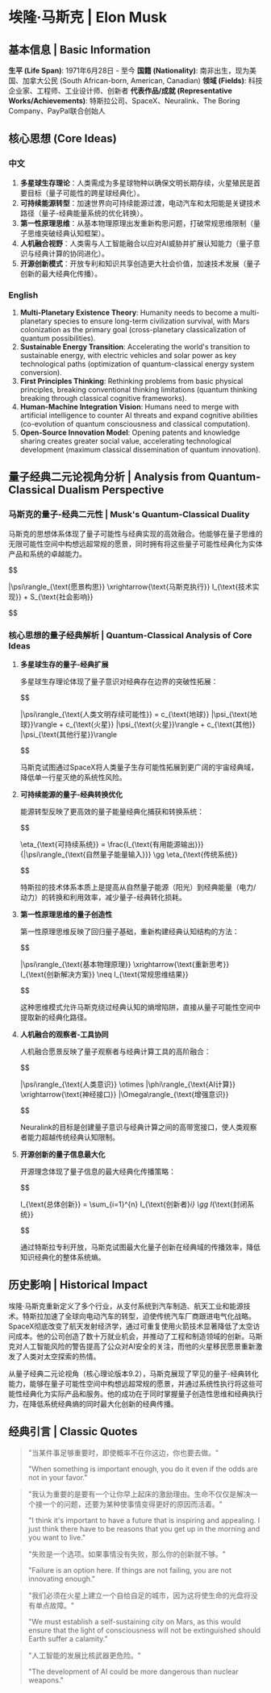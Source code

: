 # 埃隆·马斯克 | Elon Musk

## 基本信息 | Basic Information

**生平 (Life Span)**: 1971年6月28日 - 至今
**国籍 (Nationality)**: 南非出生，现为美国、加拿大公民 (South African-born, American, Canadian)
**领域 (Fields)**: 科技企业家、工程师、工业设计师、创新者
**代表作品/成就 (Representative Works/Achievements)**: 特斯拉公司、SpaceX、Neuralink、The Boring Company、PayPal联合创始人

## 核心思想 (Core Ideas)

### 中文
1. **多星球生存理论**：人类需成为多星球物种以确保文明长期存续，火星殖民是首要目标（量子可能性的跨星球经典化）。
2. **可持续能源转型**：加速世界向可持续能源过渡，电动汽车和太阳能是关键技术路径（量子-经典能量系统的优化转换）。
3. **第一性原理思维**：从基本物理原理出发重新构思问题，打破常规思维限制（量子思维突破经典认知框架）。
4. **人机融合视野**：人类需与人工智能融合以应对AI威胁并扩展认知能力（量子意识与经典计算的协同进化）。
5. **开源创新模式**：开放专利和知识共享创造更大社会价值，加速技术发展（量子创新的最大经典化传播）。

### English
1. **Multi-Planetary Existence Theory**: Humanity needs to become a multi-planetary species to ensure long-term civilization survival, with Mars colonization as the primary goal (cross-planetary classicalization of quantum possibilities).
2. **Sustainable Energy Transition**: Accelerating the world's transition to sustainable energy, with electric vehicles and solar power as key technological paths (optimization of quantum-classical energy system conversion).
3. **First Principles Thinking**: Rethinking problems from basic physical principles, breaking conventional thinking limitations (quantum thinking breaking through classical cognitive frameworks).
4. **Human-Machine Integration Vision**: Humans need to merge with artificial intelligence to counter AI threats and expand cognitive abilities (co-evolution of quantum consciousness and classical computation).
5. **Open-Source Innovation Model**: Opening patents and knowledge sharing creates greater social value, accelerating technological development (maximum classical dissemination of quantum innovation).

## 量子经典二元论视角分析 | Analysis from Quantum-Classical Dualism Perspective

### 马斯克的量子-经典二元性 | Musk's Quantum-Classical Duality

马斯克的思想体系体现了量子可能性与经典实现的高效融合。他能够在量子思维的无限可能性空间中构想远超常规的愿景，同时拥有将这些量子可能性经典化为实体产品和系统的卓越能力。

$$

|\psi\rangle_{\text{愿景构思}} \xrightarrow{\text{马斯克执行}} I_{\text{技术实现}} + S_{\text{社会影响}}

$$

### 核心思想的量子经典解析 | Quantum-Classical Analysis of Core Ideas

1. **多星球生存的量子-经典扩展**

   多星球生存理论体现了量子意识对经典存在边界的突破性拓展：

   $$
   
   |\psi\rangle_{\text{人类文明存续可能性}} = c_{\text{地球}} |\psi_{\text{地球}}\rangle + c_{\text{火星}} |\psi_{\text{火星}}\rangle + c_{\text{其他}} |\psi_{\text{其他行星}}\rangle
   
   $$

   马斯克试图通过SpaceX将人类量子生存可能性拓展到更广阔的宇宙经典域，降低单一行星灭绝的系统性风险。

2. **可持续能源的量子-经典转换优化**

   能源转型反映了更高效的量子能量经典化捕获和转换系统：

   $$
   
   \eta_{\text{可持续系统}} = \frac{I_{\text{有用能源输出}}}{|\psi\rangle_{\text{自然量子能量输入}}} \gg \eta_{\text{传统系统}}
   
   $$

   特斯拉的技术体系本质上是提高从自然量子能源（阳光）到经典能量（电力/动力）的转换和利用效率，减少量子-经典转化损耗。

3. **第一性原理思维的量子创造性**

   第一性原理思维反映了回归量子基础，重新构建经典认知结构的方法：

   $$
   
   |\psi\rangle_{\text{基本物理原理}} \xrightarrow{\text{重新思考}} I_{\text{创新解决方案}} \neq I_{\text{常规思维结果}}
   
   $$

   这种思维模式允许马斯克绕过经典认知的熵增陷阱，直接从量子可能性空间中提取新的经典化路径。

4. **人机融合的观察者-工具协同**

   人机融合愿景反映了量子观察者与经典计算工具的高阶融合：

   $$
   
   |\psi\rangle_{\text{人类意识}} \otimes |\phi\rangle_{\text{AI计算}} \xrightarrow{\text{神经接口}} |\Omega\rangle_{\text{增强意识}}
   
   $$

   Neuralink的目标是创建量子意识与经典计算之间的高带宽接口，使人类观察者能力超越传统经典认知限制。

5. **开源创新的量子信息最大化**

   开源理念体现了量子信息的最大经典化传播策略：

   $$
   
   I_{\text{总体创新}} = \sum_{i=1}^{n} I_{\text{创新者}_i} \gg I_{\text{封闭系统}}
   
   $$

   通过特斯拉专利开放，马斯克试图最大化量子创新在经典域的传播效率，降低知识经典化的整体系统熵。

## 历史影响 | Historical Impact

埃隆·马斯克重新定义了多个行业，从支付系统到汽车制造、航天工业和能源技术。特斯拉加速了全球向电动汽车的转型，迫使传统汽车厂商跟进电气化战略。SpaceX彻底改变了航天发射经济学，通过可重复使用火箭技术显著降低了太空访问成本。他的公司创造了数十万就业机会，并推动了工程和制造领域的创新。马斯克对人工智能风险的警告提高了公众对AI安全的关注，而他的火星移民愿景重新激发了人类对太空探索的热情。

从量子经典二元论视角（核心理论版本9.2），马斯克展现了罕见的量子-经典转化能力，能够在量子可能性空间中构想远超常规的愿景，并通过系统性执行将这些可能性经典化为实际产品和服务。他的成功在于同时掌握量子创造性思维和经典执行力，在降低系统经典熵的同时最大化创新的经典传播。

## 经典引言 | Classic Quotes

> "当某件事足够重要时，即使概率不在你这边，你也要去做。"
>
> "When something is important enough, you do it even if the odds are not in your favor."

> "我认为重要的是要有一个让你早上起床的激励理由。生命不仅仅是解决一个接一个的问题，还要为某种使事情变得更好的原因而活着。"
>
> "I think it's important to have a future that is inspiring and appealing. I just think there have to be reasons that you get up in the morning and you want to live."

> "失败是一个选项。如果事情没有失败，那么你的创新就不够。"
>
> "Failure is an option here. If things are not failing, you are not innovating enough."

> "我们必须在火星上建立一个自给自足的城市，因为这将使生命的光盘将没有单点故障。"
>
> "We must establish a self-sustaining city on Mars, as this would ensure that the light of consciousness will not be extinguished should Earth suffer a calamity."

> "人工智能的发展比核武器更危险。"
>
> "The development of AI could be more dangerous than nuclear weapons."
